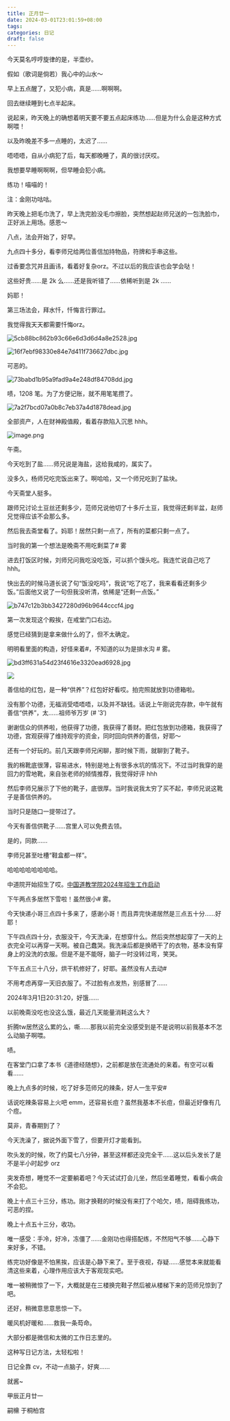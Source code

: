 ```yaml
---
title: 正月廿一
date: 2024-03-01T23:01:59+08:00
tags: 
categories: 日记
draft: false
---
```

今天莫名哼哼旋律的是，半壶纱。

假如（歌词是倘若）我心中的山水～

早上五点醒了，又犯小病，真是……啊啊啊。

回去继续睡到七点半起床。

说起来，昨天晚上的确想着明天要不要五点起床练功……但是为什么会是这种方式啊喂！

以及昨晚差不多一点睡的，太迟了……

唔唔唔，自从小病犯了后，每天都晚睡了，真的很讨厌哎。

我想要早睡啊啊啊，但早睡会犯小病。

练功！喵喵的！

注：金刚功咕咕。

昨天晚上把毛巾洗了，早上洗完脸没毛巾擦脸，突然想起赵师兄送的一包洗脸巾，正好派上用场。感恩～

八点，法会开始了，好早。

九点四十多分，看李师兄给两位善信加持物品，符牌和手串这些。

过香要念咒并且画讳，看着好复杂orz。不过以后的我应该也会学会哒！

这些好贵……是 2k 么……还是我听错了……依稀听到是 2k ……

妈耶！

第三场法会，拜水忏，忏悔言行罪过。

我觉得我天天都需要忏悔orz。

![5cb88bc862b93c66e6d3d6d4a8e2528.jpg](https://cdn.jsdelivr.net/gh/luo029/blogimage@main/24%200301%202304%2045.png)

![16f7ebf98330e84e7d411f736627dbc.jpg](https://cdn.jsdelivr.net/gh/luo029/blogimage@main/24%200301%202305%2023.png)

可恶的。

![73babd1b95a9fad9a4e248df84708dd.jpg](https://cdn.jsdelivr.net/gh/luo029/blogimage@main/24%200301%202305%2038.png)

啧，1208 笔。为了方便记账，就不用笔笔攒了。

![7a2f7bcd07a0b8c7eb37a4d1878dead.jpg](https://cdn.jsdelivr.net/gh/luo029/blogimage@main/24%200301%202306%2000.png)

全部资产，人在财神殿值殿，看着存款陷入沉思 hhh。

![image.png](https://cdn.jsdelivr.net/gh/luo029/blogimage@main/24%200301%202308%2005.png)

午斋。

今天吃到了盐……师兄说是海盐，这给我咸的，属实了。

没多久，杨师兄吃完饭出来了。啊哈哈，又一个师兄吃到了盐块。

今天斋堂人挺多。

跟师兄讨论土豆丝还剩多少，范师兄说他切了十多斤土豆，我觉得还剩半盆，赵师兄觉得应该不会那么多。

然后我去斋堂看了。妈耶！居然只剩一点了，所有的菜都只剩一点了。

当时我的第一个想法是晚斋不用吃剩菜了# 雾

进去打饭区时候，刘师兄问我吃没吃饭，可以抓个馒头吃。我连忙说自己吃了 hhh。

快出去的时候马道长说了句“饭没吃吗”，我说“吃了吃了，我来看看还剩多少饭。”后面他又说了一句但我没听清，依稀是“还剩一点饭。”

![b747c12b3bb3427280d96b9644cccf4.jpg](https://cdn.jsdelivr.net/gh/luo029/blogimage@main/24%200301%202309%2023.png)

第一次发现这个殿挨，在戒堂门口右边。

感觉已经猜到是拿来做什么的了，但不太确定。

明明看里面的构造，好怪来着#，不知道的以为是排水沟 # 雾。

![bd3ff631a54d23f4616e3320ead6928.jpg](https://cdn.jsdelivr.net/gh/luo029/blogimage@main/24%200301%202310%2028.png)

![](https://cdn.jsdelivr.net/gh/luo029/blogimage@main/24%200301%202310%2028.png)

善信给的红包，是一种“供养”？红包好好看哎。拍完照就放到功德箱啦。

没有那个功德，无福消受唔唔唔，以及并不缺钱。话说上午刚说完存款，中午就有善信“供养”，太……祖师爷万岁 (# ‵3′)


谢谢信众的供养啦，他获得了功德，我获得了善财。把红包放到功德箱，我获得了功德，宫观获得了维持观宇的资金，同时回向供养的善信，好耶～

还有一个好玩的。前几天跟李师兄闲聊，那时候下雨，就聊到了靴子。

我的棉靴底很薄，容易进水，特别是地上有很多水坑的情况下。不过当时我穿的是回力的雪地靴，来自张老师的倾情推荐，我觉得好评 hhh

然后李师兄展示了下他的靴子，底很厚。当时我说我太穷了买不起，李师兄说这靴子是善信供养的。

当时只是随口一提带过了。

今天有善信供靴子……宫里人可以免费去领。

是的，同款……

李师兄甚至吐槽“鞋盒都一样”。

哈哈哈哈哈哈哈哈。

中道院开始招生了哎。[中国道教学院2024年招生工作启动](https://mp.weixin.qq.com/s/47JCWCo6bx472JNt8mGb3w)

下午两点多居然下雪啦！虽然很小# 雾。

今天快递小哥三点四十多来了，感谢小哥！而且弄完快递居然是三点五十分……好耶！

下午四点四十分，衣服没干，今天洗澡，在想穿什么。然后突然想起穿了一天的上衣完全可以再穿一天啊。被自己蠢哭。我洗澡后都是换晒干了的衣物，基本没有穿身上的没洗的衣服。但是不是不能呀，脑子一时没转过弯，笑哭。

下午五点三十八分，烘干机修好了，好耶。虽然没有人去动#

不用考虑再穿一天旧衣服了。不过脸有点发热，别感冒了……

2024年3月1日20:31:20，好饿……

以前晚斋没吃也没这么饿，最近几天能量消耗这么大？

折腾tw居然这么累的么，嘶……那我以前完全没感受到是不是说明以前我基本不怎么动脑子啊喂。

啧。

在客堂门口拿了本书《道德经随想》，之前都是放在流通处的来着。有空可以看看……

晚上九点多的时候，吃了好多范师兄的辣条，好人一生平安#


话说吃辣条容易上火吧 emm，还容易长痘？虽然我基本不长痘，但最近好像有几个痘。

莫非，青春期到了？

今天洗澡了，据说外面下雪了，但要开灯才能看到。

吹头发的时候，吹了约莫七八分钟，甚至这样都还没完全干……这以后头发长了是不是半小时起步 orz

突发奇想，睡觉不一定要躺着吧？今天试试打会儿坐，然后坐着睡觉，看看小病会不会犯。

晚上十点三十三分，练功。刚才换鞋的时候没有来打了个哈欠，啧，阻碍我练功，可恶的捏。

晚上十点五十三分，收功。

唯一感受：手冷，好冷，冻僵了……金刚功也得搭配练，不然阳气不够……心静下来好多，不错。

练完功好像是不怕黑挨，应该是心静下来了。至于夜视，存疑……感觉本来就能看清这些来着，心理作用应该大于客观现实吧。

唯一被稍微惊了一下，大概就是在三楼换完鞋子然后被从楼梯下来的范师兄惊到了吧。

还好，稍微意思意思惊一下。

暖风机好暖和……救我一条芶命。

大部分都是微信和太微的工作日志里的。

这种写日记方法，太轻松啦！

日记全靠 cv，不动一点脑子，好爽……

就酱~

甲辰正月廿一

嗣檙 于桐柏宫